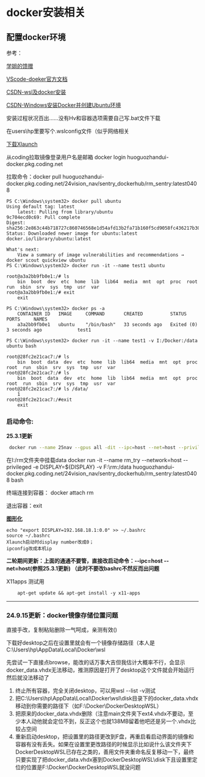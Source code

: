 # docker安装相关

## 配置docker环境

参考：

[学姐的馈赠](https://polaris-notebook.readthedocs.io/zh-cn/latest/develop/Docker/docker.html)

[VScode-doeker官方文档](https://code.visualstudio.com/docs/devcontainers/tutorial)

[CSDN-wsl及docker安装](https://blog.csdn.net/weixin_43726471/article/details/122267300)

[CSDN-Windows安装Docker并创建Ubuntu环境](https://blog.csdn.net/laoxue123456/article/details/133526607)

安装过程状况百出……没有Hv和容器选项需要自己写.bat文件下载

在users\hp里要写个.wslconfig文件（似乎网络相关

[下载Xlaunch](https://blog.csdn.net/zhouzhiwengang/article/details/139729949)

从coding拉取镜像登录用户名是邮箱 docker login huoguozhandui-docker.pkg.coding.net


拉取命令：docker pull huoguozhandui-docker.pkg.coding.net/24vision_nav/sentry_dockerhub/rm_sentry:latest0408



    PS C:\Windows\system32> docker pull ubuntu
    Using default tag: latest
        latest: Pulling from library/ubuntu
    9c704ecd0c69: Pull complete
    Digest: sha256:2e863c44b718727c860746568e1d54afd13b2fa71b160f5cd9058fc436217b30
    Status: Downloaded newer image for ubuntu:latest
    docker.io/library/ubuntu:latest

    What's next:
        View a summary of image vulnerabilities and recommendations → docker scout quickview ubuntu
    PS C:\Windows\system32> docker run -it --name test1 ubuntu

    root@a3a2bb9fb0e1:/# ls
        bin  boot  dev  etc  home  lib  lib64  media  mnt  opt  proc  root  run  sbin  srv  sys  tmp  usr  var
    root@a3a2bb9fb0e1:/# exit
        exit

    PS C:\Windows\system32> docker ps -a
        CONTAINER ID   IMAGE     COMMAND       CREATED          STATUS                     PORTS     NAMES
        a3a2bb9fb0e1   ubuntu    "/bin/bash"   33 seconds ago   Exited (0) 3 seconds ago             test1

    PS C:\Windows\system32> docker run -it --name test1 -v I:/Docker:/data ubuntu bash

    root@28fc2e21cac7:/# ls
        bin  boot  data  dev  etc  home  lib  lib64  media  mnt  opt  proc  root  run  sbin  srv  sys  tmp  usr  var
    root@28fc2e21cac7:/# ls
        bin  boot  data  dev  etc  home  lib  lib64  media  mnt  opt  proc  root  run  sbin  srv  sys  tmp  usr  var
    root@28fc2e21cac7:/# ls /data/
        1
    root@28fc2e21cac7:/#exit
        exit


### 启动命令:

**25.3.1更新**
``` bash
 docker run --name 25nav --gpus all -dit --ipc=host --net=host --privileged -e DISPLAY=host.docker.internal:0.0 -e NVIDIA_DRIVER_CAPABILITIES=all -v F:\yu:/data g-dvxc1780-docker.pkg.coding.net/25nav/docker/25nav:0301
 ```


在I:/rm文件夹中挂载data
    docker run -it --name rm_try --network=host --privileged -e DISPLAY=${DISPLAY} -v F:\rm:/data huoguozhandui-docker.pkg.coding.net/24vision_nav/sentry_dockerhub/rm_sentry:latest0408 bash

终端连接到容器：
docker attach rm

退出容器：exit

**[图形化](https://blog.csdn.net/zhouzhiwengang/article/details/139729949)**

    echo "export DISPLAY=192.168.18.1:0.0" >> ~/.bashrc
    source ~/.bashrc
    Xlaunch启动时display number改成0；
    ipconfig改成本机ip

**二轮期间更新：上面的通通不要管，直接改启动命令：--ipc=host --net=host(参照25.3.1更新)
（此时不要改bashrc不然反而出问题**


X11apps 测试用
```shell
    apt-get update && apt-get install -y x11-apps
```

---

### 24.9.15更新：docker镜像存储位置问题
直接手改，复制粘贴删除一气呵成，亲测有效()

下载好desktop之后在设置里就会有一个镜像存储路径（本人是C:\Users\hp\AppData\Local\Docker\wsl

先尝试一下直接点browse，能改的话万事大吉但我估计大概率不行，会显示docker_data.vhdx无法移动，推测原因是打开了desktop这个文件就会开始运行然后就没法移动了

1. 终止所有容器，完全关闭desktop，可以用wsl --list -v测试
2. 把C:\Users\hp\AppData\Local\Docker\wsl\disk目录下的docker_data.vhdx移动到你需要的路径下（如F:\Docker\DockerDesktopWSL）
3. 把原来的docker_data.vhdx删除（注意main文件夹下ext4.vhdx不要动，至少本人动他就会定位不到，反正这个也就138MB留着他吧还是另一个.vhdx比较占空间
4. 重新启动desktop，把设置里的路径更改到F盘，再重启看启动界面的镜像和容器有没有丢失。如果在设置里更改路径的时候显示比如说什么该文件夹下DockerDesktopWSL已存在之类的，善用文件夹重命名反复移动一下，最终只要实现了把docker_data.vhdx塞到DockerDesktopWSL\disk下且设置里定位的位置是F:\Docker\DockerDesktopWSL就没问题
